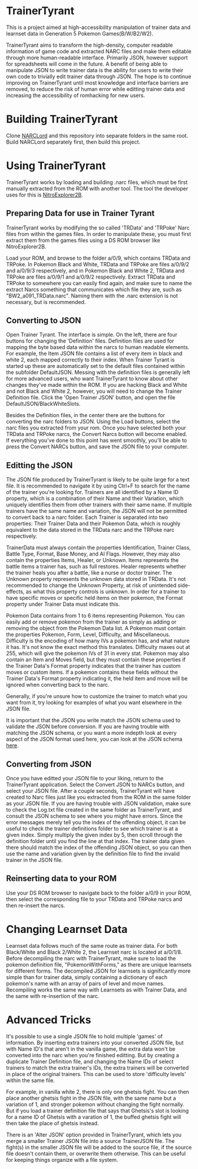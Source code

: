 # TrainerTyrant
This is a project aimed at high-accessibility manipulation of trainer data and learnset data in Generation 5 Pokemon Games(B/W/B2/W2).

TrainerTyrant aims to transform the high-density, computer readable information of game code and extracted NARC files and make them editable through more human-readable interface. Primarily JSON, however support for spreadsheets will come in the future. A benefit of being able to manipulate JSON to write trainer data is the ability for users to write their own code to trivially edit trainer data through JSON. The hope is to continue improving on TrainerTyrant until most knowledge and interface barriers are removed, to reduce the risk of human error while editting trainer data and increasing the accessibility of romhacking for new users. 

# Building TrainerTyrant
Clone [NARCLord](https://github.com/ThirdLemon/NARCLord) and this repository into separate folders in the same root. Build NARCLord separately first, then build this project.

# Using TrainerTyrant
TrainerTyrant works by loading and building .narc files, which must be first manually extracted from the ROM with another tool. The tool the developer uses for this is [NitroExplorer2B](https://projectpokemon.org/home/files/file/2070-nitro-explorer). 

## Preparing Data for use in Trainer Tyrant
TrainerTyrant works by modifying the so called 'TRData' and 'TRPoke' Narc files from within the games files. In order to manipulate these, you must first extract them from the games files using a DS ROM browser like NitroExplorer2B. 

Load your ROM, and browse to the folder a/0/9, which contains TRData and TRPoke. In Pokemon Black and White, TRData and TRPoke are files a/0/9/2 and a/0/9/3 respectively, and in Pokemon Black and White 2, TRData and TRPoke are files a/0/9/1 and a/0/9/2 respectively. Extract TRData and TRPoke to somewhere you can easily find again, and make sure to name the extract Narcs something that communicates which file they are, such as "BW2_a091_TRData.narc". Naming them with the .narc extension is not necessary, but is recommended.

## Converting to JSON
Open Trainer Tyrant. The interface is simple. On the left, there are four buttons for changing the 'Definition' files. Definition files are used for mapping the byte based data within the narcs to human readable elements. For example, the Item JSON file contains a list of every item in black and white 2, each mapped correctly to their index. When Trainer Tyrant is started up these are automatically set to the default files contained within the subfolder DefaultJSON. Messing with the definition files is generally left for more advanced users, who want TrainerTyrant to know about other changes they've made within the ROM. If you are hacking Black and White and not Black and White 2, however, you will need to change the Trainer Definition file. Click the 'Open Trainer JSON' button, and open the file DefaultJSON/BlackWhiteSlots.

Besides the Definition files, in the center there are the buttons for converting the narc folders to JSON. Using the Load buttons, select the narc files you extracted from your rom. Once you have selected both your TRData and TRPoke narcs, the Convert Narcs button will become enabled. If everything you've done to this point has went smoothly, you'll be able to press the Convert NARCs button, and save the JSON file to your computer.

## Editting the JSON
The JSON file produced by TrainerTyrant is likely to be quite large for a text file. It is recommended to navigate it by using Ctrl+F to search for the name of the trainer you're looking for. Trainers are all identified by a Name ID property, which is a combination of their Name and their Variation, which uniquely identifies them from other trainers with their same name. If multiple trainers have the same name and variation, the JSON will not be permitted to convert back to a narc folder. Each Trainer is separated into two properties: Their Trainer Data and their Pokemon Data, which is roughly equivalent to the data stored in the TRData narc and the TRPoke narc respectively. 

TrainerData must always contain the properties Identification, Trainer Class, Battle Type, Format, Base Money, and AI Flags. However, they may also contain the properties Items, Healer, or Unknown. Items represents the battle items a trainer has, such as full restores. Healer represents whether the trainer heals you after a battle, like a nurse or doctor trainer. The Unknown property represents the unknown data stored in TRData. It's not recommended to change the Unknown Property, at risk of unintended side-effects, as what this property controls is unknown. In order for a trainer to have specific moves or specific held items on their pokemon, the Format property under Trainer Data must indicate this. 

Pokemon Data contains from 1 to 6 items representing Pokemon. You can easily add or remove pokemon from the trainer as simply as adding or removing the object from the Pokemon Data list. A Pokemon must contain the properties Pokemon, Form, Level, Difficulty, and Miscellaneous. Difficulty is the encoding of how many IVs a pokemon has, and what nature it has. It's not know the exact method this translates. Difficulty maxes out at 255, which will give the pokemon IVs of 31 in every stat. Pokemon may also contain an Item and Moves field, but they must contain these properties if the Trainer Data's Format property indicates that the trainer has custom moves or custom items. If a pokemon contains these fields without the Trainer Data's Format property indicating it, the held item and move will be ignored when converting back to the narc.

Generally, if you're unsure how to customize the trainer to match what you want from it, try looking for examples of what you want elsewhere in the JSON file. 

It is important that the JSON you write match the JSON schema used to validate the JSON before conversion. If you are having trouble with matching the JSON schema, or you want a more indepth look at every aspect of the JSON format used here, you can look at the JSON schema [here](https://pastebin.com/YFtpr6nh).

## Converting from JSON
Once you have editted your JSON file to your liking, return to the TrainerTyrant application. Select the Convert JSON to NARCs button, and select your JSON file. After a couple seconds, TrainerTyrant will have created to Narc files just like you extracted from the ROM in the same folder as your JSON file. If you are having trouble with JSON validation, make sure to check the Log.txt file created in the same folder as TrainerTyrant, and consult the JSON schema to see where you might have errors. Since the error messages merely tell you the index of the offending object, it can be useful to check the trainer definitions folder to see which trainer is at a given index. Simply multiply the given index by 5, then scroll through the definition folder until you find the line at that index. The trainer data given there should match the index of the offending JSON object, so you can then use the name and variation given by the definition file to find the invalid trainer in the JSON file.

## Reinserting data to your ROM
Use your DS ROM browser to navigate back to the folder a/0/9 in your ROM, then select the corresponding file to your TRData and TRPoke narcs and then re-insert the narcs.

# Changing Learnset Data
Learnset data follows much of the same route as trainer data. For both Black/White and Black 2/White 2, the Learnset narc is located at a/0/1/8. Before decompiling the narc with TrainerTyrant, make sure to load the pokemon definition file, "PokemonWithForms," as there are unique learnsets for different forms. The decompiled JSON for learnsets is significantly more simple than for trainer data, simply containing a dictionary of each pokemon's name with an array of pairs of level and move names. Recompiling works the same way with Learnsets as with Trainer Data, and the same with re-insertion of the narc.

# Advanced Tricks
It's possible to use a single JSON file to hold multiple 'games' of information. By inserting extra trainers into your converted JSON file, but with Name ID's that aren't in the vanilla game, the extra data won't be converted into the narc when you're finished editting. But by creating a duplicate Trainer Definition file, and changing the Name IDs of select trainers to match the extra trainer's IDs, the extra trainers will be converted in place of the original trainers. This can be used to store 'difficulty levels' within the same file. 

For example, in vanilla white 2, there is only one ghetsis fight. You can then place another ghetsis fight in the JSON file, with the same name but a variation of 1, and stronger pokemon without changing the fight normally. But if you load a trainer definition file that says that Ghetsis's slot is looking for a name ID of Ghetsis with a varation of 1, the buffed ghetsis fight will then take the place of ghetsis instead.

There is an 'Alter JSON' option provided in TrainerTyrant, which lets you merge a smaller Trainer JSON file into a source TrainerJSON file. The fight(s) in the smaller JSON file will be added to the source file, if the source file doesn't contain them, or overwrite them otherwise. This can be useful for keeping things organize with a file system.
